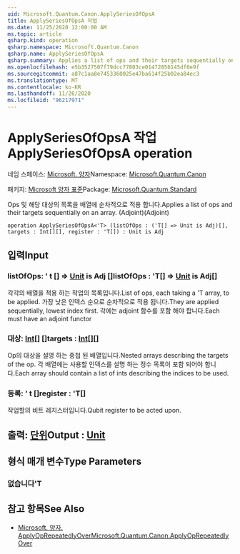 ```yaml
---
uid: Microsoft.Quantum.Canon.ApplySeriesOfOpsA
title: ApplySeriesOfOpsA 작업
ms.date: 11/25/2020 12:00:00 AM
ms.topic: article
qsharp.kind: operation
qsharp.namespace: Microsoft.Quantum.Canon
qsharp.name: ApplySeriesOfOpsA
qsharp.summary: Applies a list of ops and their targets sequentially on an array. (Adjoint)
ms.openlocfilehash: e5b3527507f79dcc77803ce01472856145df0e9f
ms.sourcegitcommit: a87c1aa8e7453360025e47ba614f25b02ea84ec3
ms.translationtype: MT
ms.contentlocale: ko-KR
ms.lasthandoff: 11/26/2020
ms.locfileid: "96217971"
---
```

# <a name="applyseriesofopsa-operation"></a><span data-ttu-id="0ad5e-102">ApplySeriesOfOpsA 작업</span><span class="sxs-lookup"><span data-stu-id="0ad5e-102">ApplySeriesOfOpsA operation</span></span>

<span data-ttu-id="0ad5e-103">네임 스페이스: [Microsoft. 양자](xref:Microsoft.Quantum.Canon)</span><span class="sxs-lookup"><span data-stu-id="0ad5e-103">Namespace: [Microsoft.Quantum.Canon](xref:Microsoft.Quantum.Canon)</span></span>

<span data-ttu-id="0ad5e-104">패키지: [Microsoft 양자 표준](https://nuget.org/packages/Microsoft.Quantum.Standard)</span><span class="sxs-lookup"><span data-stu-id="0ad5e-104">Package: [Microsoft.Quantum.Standard](https://nuget.org/packages/Microsoft.Quantum.Standard)</span></span>


<span data-ttu-id="0ad5e-105">Ops 및 해당 대상의 목록을 배열에 순차적으로 적용 합니다.</span><span class="sxs-lookup"><span data-stu-id="0ad5e-105">Applies a list of ops and their targets sequentially on an array.</span></span> <span data-ttu-id="0ad5e-106">(Adjoint)</span><span class="sxs-lookup"><span data-stu-id="0ad5e-106">(Adjoint)</span></span>

```qsharp
operation ApplySeriesOfOpsA<'T> (listOfOps : ('T[] => Unit is Adj)[], targets : Int[][], register : 'T[]) : Unit is Adj
```


## <a name="input"></a><span data-ttu-id="0ad5e-107">입력</span><span class="sxs-lookup"><span data-stu-id="0ad5e-107">Input</span></span>

### <a name="listofops--t--unit--is-adj"></a><span data-ttu-id="0ad5e-108">listOfOps: ' t [] => [Unit](xref:microsoft.quantum.lang-ref.unit)  is Adj []</span><span class="sxs-lookup"><span data-stu-id="0ad5e-108">listOfOps : 'T[] => [Unit](xref:microsoft.quantum.lang-ref.unit)  is Adj[]</span></span>

<span data-ttu-id="0ad5e-109">각각의 배열을 적용 하는 작업의 목록입니다.</span><span class="sxs-lookup"><span data-stu-id="0ad5e-109">List of ops, each taking a 'T array, to be applied.</span></span> <span data-ttu-id="0ad5e-110">가장 낮은 인덱스 순으로 순차적으로 적용 됩니다.</span><span class="sxs-lookup"><span data-stu-id="0ad5e-110">They are applied sequentially, lowest index first.</span></span>
<span data-ttu-id="0ad5e-111">각에는 adjoint 함수를 포함 해야 합니다.</span><span class="sxs-lookup"><span data-stu-id="0ad5e-111">Each must have an adjoint functor</span></span>


### <a name="targets--int"></a><span data-ttu-id="0ad5e-112">대상: [Int](xref:microsoft.quantum.lang-ref.int)[] []</span><span class="sxs-lookup"><span data-stu-id="0ad5e-112">targets : [Int](xref:microsoft.quantum.lang-ref.int)[][]</span></span>

<span data-ttu-id="0ad5e-113">Op의 대상을 설명 하는 중첩 된 배열입니다.</span><span class="sxs-lookup"><span data-stu-id="0ad5e-113">Nested arrays describing the targets of the op.</span></span> <span data-ttu-id="0ad5e-114">각 배열에는 사용할 인덱스를 설명 하는 정수 목록이 포함 되어야 합니다.</span><span class="sxs-lookup"><span data-stu-id="0ad5e-114">Each array should contain a list of ints describing the indices to be used.</span></span>


### <a name="register--t"></a><span data-ttu-id="0ad5e-115">등록: ' t []</span><span class="sxs-lookup"><span data-stu-id="0ad5e-115">register : 'T[]</span></span>

<span data-ttu-id="0ad5e-116">작업할의 비트 레지스터입니다.</span><span class="sxs-lookup"><span data-stu-id="0ad5e-116">Qubit register to be acted upon.</span></span>



## <a name="output--unit"></a><span data-ttu-id="0ad5e-117">출력: [단위](xref:microsoft.quantum.lang-ref.unit)</span><span class="sxs-lookup"><span data-stu-id="0ad5e-117">Output : [Unit](xref:microsoft.quantum.lang-ref.unit)</span></span>



## <a name="type-parameters"></a><span data-ttu-id="0ad5e-118">형식 매개 변수</span><span class="sxs-lookup"><span data-stu-id="0ad5e-118">Type Parameters</span></span>

### <a name="t"></a><span data-ttu-id="0ad5e-119">없습니다</span><span class="sxs-lookup"><span data-stu-id="0ad5e-119">'T</span></span>



## <a name="see-also"></a><span data-ttu-id="0ad5e-120">참고 항목</span><span class="sxs-lookup"><span data-stu-id="0ad5e-120">See Also</span></span>

- [<span data-ttu-id="0ad5e-121">Microsoft. 양자. ApplyOpRepeatedlyOver</span><span class="sxs-lookup"><span data-stu-id="0ad5e-121">Microsoft.Quantum.Canon.ApplyOpRepeatedlyOver</span></span>](xref:Microsoft.Quantum.Canon.ApplyOpRepeatedlyOver)